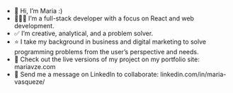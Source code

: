 - 👋 Hi, I’m Maria :)
- 👩🏽‍💻 I’m a full-stack developer with a focus on React and web development.
- ✅ I’m creative, analytical, and a problem solver.
- ⭐️ I take my background in business and digital marketing to solve programming problems from the user’s perspective and needs.
- 👀 Check out the live versions of my project on my portfolio site: mariavze.com
- 💬 Send me a message on LinkedIn to collaborate: linkedin.com/in/maria-vasqueze/

<!---
mariavasqueze/mariavasqueze is a ✨ special ✨ repository because its `README.md` (this file) appears on your GitHub profile.
You can click the Preview link to take a look at your changes.
--->
